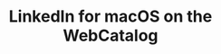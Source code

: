 ---
name: LinkedIn
category: Social Networking
title: LinkedIn for macOS on the WebCatalog
key: linkedin
fullUrl: 'https://www.linkedin.com/'
hostname: linkedin.com

---